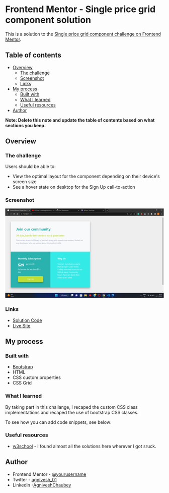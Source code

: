 # Frontend Mentor - Single price grid component solution

This is a solution to the [Single price grid component challenge on Frontend Mentor](https://www.frontendmentor.io/challenges/single-price-grid-component-5ce41129d0ff452fec5abbbc). 

## Table of contents

- [Overview](#overview)
  - [The challenge](#the-challenge)
  - [Screenshot](#screenshot)
  - [Links](#links)
- [My process](#my-process)
  - [Built with](#built-with)
  - [What I learned](#what-i-learned)
  - [Useful resources](#useful-resources)
- [Author](#author)

**Note: Delete this note and update the table of contents based on what sections you keep.**

## Overview

### The challenge

Users should be able to:

- View the optimal layout for the component depending on their device's screen size
- See a hover state on desktop for the Sign Up call-to-action

### Screenshot

![](./ss.png)

### Links

- [Solution Code](https://github.com/AgniveshChaubey/frontend-price-grid-component.github.io)
- [Live Site](https://agniveshchaubey.github.io/frontend-price-grid-component.github.io/)

## My process

### Built with

- [Bootstrap](https://getbootstrap.com/)
- HTML
- CSS custom properties
- CSS Grid

### What I learned

By taking part in this challange, I recaped the custom CSS class implementations and recaped the use of bootstrap CSS classes.

To see how you can add code snippets, see below:

<!-- ```html
<h1>Some HTML code I'm proud of</h1>
```
```css
.proud-of-this-css {
  color: papayawhip;
}
```
```js
const proudOfThisFunc = () => {
  console.log('🎉')
}
``` -->

### Useful resources

- [w3school](https://www.w3schools.com/) - I found almost all the solutions here wherever I got sruck.

## Author

- Frontend Mentor - [@yourusername](https://www.frontendmentor.io/profile/AgniveshChaubey)
- Twitter - [agnivesh_01](https://www.twitter.com/agnivesh_01)
- Linkedin -[AgniveshChaubey](https://www.linkedin.com/in/agniveshchaubey/)
